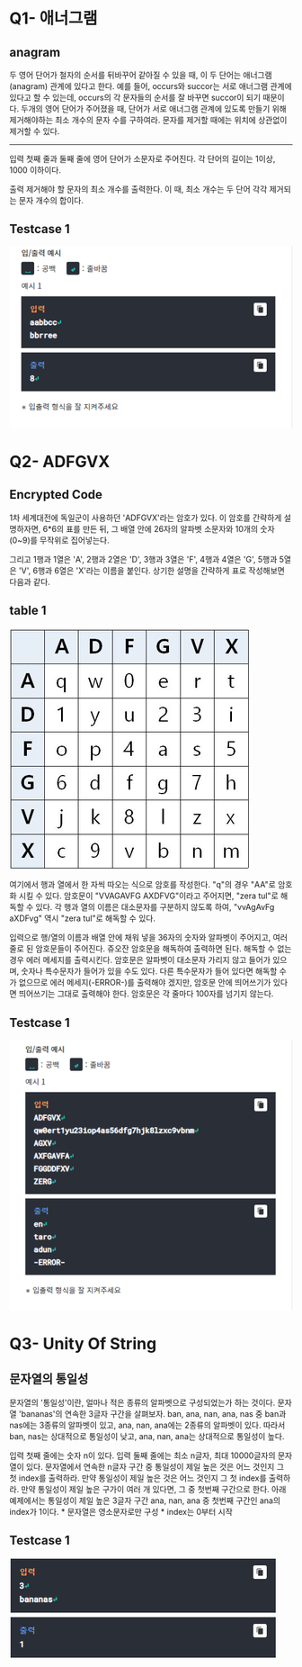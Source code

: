 # Q1- 애너그램
## anagram

두 영어 단어가 철자의 순서를 뒤바꾸어 같아질 수 있을 때, 이 두
단어는 애너그램(anagram) 관계에 있다고 한다.
예를 들어, occurs와 succor는 서로 애너그램 관계에 있다고 할 수 
있는데, occurs의 각 문자들의 순서를 잘 바꾸면 succor이 되기 
때문이다.
두개의 영어 단어가 주어졌을 때, 단어가 서로 애너그램 관계에 
있도록 만들기 위해 제거해야하는 최소 개수의 문자 수를
구하여라.
문자를 제거할 때에는 위치에 상관없이 제거할 수 있다.

-----------

입력
첫째 줄과 둘째 줄에 영어 단어가 소문자로 주어진다. 각 단어의
길이는 1이상, 1000 이하이다.

출력
제거해야 할 문자의 최소 개수를 출력한다.
이 때, 최소 개수는 두 단어 각각 제거되는 문자 개수의 합이다.

Testcase 1 <br>
-----------
![testcase_1](./img/testcase_1.png)

# Q2- ADFGVX
## Encrypted Code

1차 세계대전에 독일군이 사용하던 'ADFGVX'라는 암호가 있다.
이 암호를 간략하게 설명하자면, 6*6의 표를 만든 뒤, 그 배열 안에
26자의 알파벳 소문자와 10개의 숫자(0~9)를 무작위로
집어넣는다.

그리고 1행과 1열은 'A', 2행과 2열은 'D', 3행과 3열은 'F', 4행과 
4열은 'G', 5행과 5열은 'V', 6행과 6열은 'X'라는 이름을 붙인다.
상기한 설명을 간략하게 표로 작성해보면 다음과 같다.

table 1 <br>
-----------
![table_1](./img/table_1.png)

여기에서 행과 열에서 한 자씩 따오는 식으로 암호를 작성한다.
"q"의 경우 "AA"로 암호화 시킬 수 있다.
암호문이 "VVAGAVFG AXDFVG"이라고 주어지면, "zera tul"로
해독할 수 있다. 각 행과 열의 이름은 대소문자를 구분하지 않도록
하여, "vvAgAvFg aXDFvg" 역시 "zera tul"로 해독할 수 있다.

입력으로 행/열의 이름과 배열 안에 채워 넣을 36자의 숫자와
알파벳이 주어지고, 여러 줄로 된 암호문들이 주어진다. 쥬오잔
암호문을 해독하여 출력하면 된다. 해독할 수 없는 경우 에러
메세지를 출력시킨다.
암호문은 알파벳이 대소문자 가리지 않고 들어가 있으며, 숫자나
특수문자가 들어가 있을 수도 있다. 다른 특수문자가 들어 있다면
해독할 수가 없으므로 에러 메세지(-ERROR-)를 출력해야 겠지만,
암호문 안에 띄어쓰기가 있다면 띄어쓰기는 그대로 출력해야
한다. 암호문은 각 줄마다 100자를 넘기지 않는다.

Testcase 1 <br>
-----------
![testcase_2](./img/testcase_2.png)

# Q3- Unity Of String
## 문자열의 통일성

문자열의 '통일성'이란, 얼마나 적은 종류의 알파벳으로
구성되었는가 하는 것이다. 문자열 'bananas'의 연속한 3글자
구간을 살펴보자. ban, ana, nan, ana, nas 중 ban과 nas에는
3종류의 알파벳이 있고, ana, nan, ana에는 2종류의 알파벳이
있다. 따라서 ban, nas는 상대적으로 통일성이 낮고, ana, nan,
ana는 상대적으로 통일성이 높다.

입력 첫째 줄에는 숫자 n이 있다. 입력 둘째 줄에는 최소 n글자,
최대 10000글자의 문자열이 있다. 문자열에서 연속한 n글자 구간 
중 통일성이 제일 높은 것은 어느 것인지 그 첫 index를 출력하라.
만약 통일성이 제일 높은 것은 어느 것인지 그 첫 index를 출력하라.
만약 통일성이 제일 높은 구가이 여러 개 있다면, 그 중 첫번째
구간으로 한다. 아래 예제에서는 통일성이 제일 높은 3글자 구간
ana, nan, ana 중 첫번째 구간인 ana의 index가 1이다.
\* 문자열은 영소문자로만 구성
\* index는 0부터 시작

Testcase 1 <br>
-----------
![testcase_3](./img/testcase_3.png)



